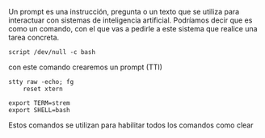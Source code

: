 Un prompt es una instrucción, pregunta o un texto que se utiliza para interactuar con sistemas de inteligencia artificial. Podríamos decir que es como un comando, con el que vas a pedirle a este sistema que realice una tarea concreta.

```
script /dev/null -c bash
```

con este comando crearemos un prompt (TTI)

```
stty raw -echo; fg
	reset xtern
```

```
export TERM=strem
export SHELL=bash
```

Estos comandos se utilizan para habilitar todos los comandos como clear
